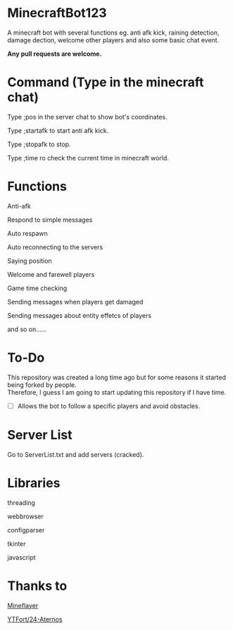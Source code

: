 # MinecraftBot123
A minecraft bot with several functions eg. anti afk kick, raining detection, damage dection, welcome other players and also some basic chat event.

**Any pull requests are welcome.**

# Command (Type in the minecraft chat)
Type ;pos in the server chat to show bot's coordinates.   
  
Type ;startafk to start anti afk kick.    
  
Type ;stopafk to stop.    
  
Type ;time ro check the current time in minecraft world.    

# Functions
Anti-afk    
    
Respond to simple messages    
    
Auto respawn    
    
Auto reconnecting to the servers    
    
Saying position   
    
Welcome and farewell players    
    
Game time checking    
    
Sending messages when players get damaged   
    
Sending messages about entity effetcs of players    
    
and so on......

# To-Do
This repository was created a long time ago but for some reasons it started being forked by people.  
Therefore, I guess I am going to start updating this repository if I have time.  

 - [ ] Allows the bot to follow a specific players and avoid obstacles.  

# Server List 
Go to ServerList.txt and add servers (cracked).

# Libraries
threading   
    
webbrowser    
    
configparser    
    
tkinter   
    
javascript    
    

# Thanks to
[Mineflayer](https://mineflayer.prismarine.js.org) 
  
[YTFort/24-Aternos](https://github.com/YTFort/24-Aternos/)
